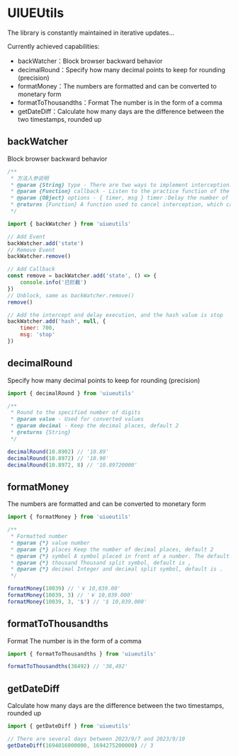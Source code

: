 # UIUEUtils

The library is constantly maintained in iterative updates...

Currently achieved capabilities:
- backWatcher：Block browser backward behavior
- decimalRound：Specify how many decimal points to keep for rounding (precision)
- formatMoney：The numbers are formatted and can be converted to monetary form
- formatToThousandths：Format The number is in the form of a comma
- getDateDiff：Calculate how many days are the difference between the two timestamps, rounded up

## backWatcher
Block browser backward behavior

```js
/**
 * 方法入参说明
 * @param {String} type - There are two ways to implement interception: pushState and hash. The values correspond to state and hash
 * @param {Function} callback - Listen to the practice function of the rollback, such as adding a double confirmation pop-up window
 * @param {OBject} options - { timer, msg } timer：Delay the number of seconds to add an intercept；msg：The added state or hash value
 * @returns {Function} A function used to cancel interception, which cancels interception after a single call
 */

import { backWatcher } from 'uiueutils'

// Add Event
backWatcher.add('state')
// Remove Event
backWatcher.remove()

// Add Callback
const remove = backWatcher.add('state', () => {
    console.info('已拦截')
})
// Unblock, same as backWatcher.remove()
remove()

// Add the intercept and delay execution, and the hash value is stop
backWatcher.add('hash', null, {
    timer: 700,
    msg: 'stop'
})
```



## decimalRound
Specify how many decimal points to keep for rounding (precision)
```js
import { decimalRound } from 'uiueutils'

/**
 * Round to the specified number of digits
 * @param value - Used for converted values
 * @param decimal - Keep the decimal places, default 2
 * @returns {String}
 */

decimalRound(10.8902) // '10.89'
decimalRound(10.8972) // '10.90'
decimalRound(10.8972, 8) // '10.89720000'
```

## formatMoney
The numbers are formatted and can be converted to monetary form
```js
import { formatMoney } from 'uiueutils'

/**
 * Formatted number
 * @param {*} value number
 * @param {*} places Keep the number of decimal places, default 2
 * @param {*} symbol A symbol placed in front of a number. The default is ￥
 * @param {*} thousand Thousand split symbol, default is ,
 * @param {*} decimal Integer and decimal split symbol, default is .
 */

formatMoney(10039) // '￥ 10,039.00'
formatMoney(10039, 3) // '￥ 10,039.000'
formatMoney(10039, 3, '$') // '$ 10,039.000'
```

## formatToThousandths
Format The number is in the form of a comma
```js
import { formatToThousandths } from 'uiueutils'

formatToThousandths(38492) // '38,492'
```

## getDateDiff
Calculate how many days are the difference between the two timestamps, rounded up
```js
import { getDateDiff } from 'uiueutils'

// There are several days between 2023/9/7 and 2023/9/10
getDateDiff(1694016000000, 1694275200000) // 3
```